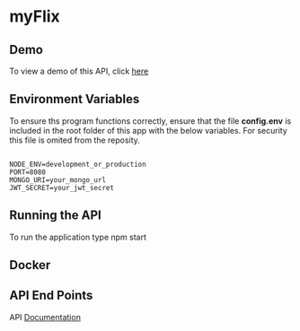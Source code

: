 # myFlix

## Demo

To view a demo of this API, click [here](https://my-flix-tracker.herokuapp.com)

## Environment Variables

To ensure ths program functions correctly, ensure that the file **config.env** is included in the root folder of this app with the below variables. For security this file is omited from the reposity.

```

NODE_ENV=development_or_production
PORT=8080
MONGO_URI=your_mongo_url
JWT_SECRET=your_jwt_secret

```

## Running the API

To run the application type npm start

## Docker

## API End Points

API [Documentation](https://documenter.getpostman.com/view/9595116/SW7dWSG1?version=latest)
